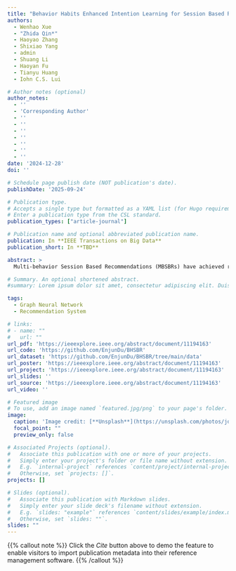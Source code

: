 ```yaml
---
title: "Behavior Habits Enhanced Intention Learning for Session Based Recommendation"
authors:
  - Wenhao Xue
  - "Zhida Qin*"
  - Haoyao Zhang
  - Shixiao Yang
  - admin
  - Shuang Li
  - Haoyan Fu
  - Tianyu Huang
  - Iohn C.S. Lui

# Author notes (optional)
author_notes:
  - ''
  - 'Corresponding Author'
  - ''
  - ''
  - ''
  - ''
  - ''
  - ''
  - ''
date: '2024-12-28'
doi: ''

# Schedule page publish date (NOT publication's date).
publishDate: '2025-09-24'

# Publication type.
# Accepts a single type but formatted as a YAML list (for Hugo requirements).
# Enter a publication type from the CSL standard.
publication_types: ["article-journal"]

# Publication name and optional abbreviated publication name.
publication: In **IEEE Transactions on Big Data**
publication_short: In **TBD**

abstract: >
  Multi-behavior Session Based Recommendations (MBSBRs) have achieved remarkable results due to considering behavioral heterogeneity in sessions. Yet most existing works only consider binary or continuous behavior dependencies and aim to predict the next item under the target behavior, neglecting users' inherent behavior habits, resulting in learning inaccurate intentions. To tackle the above issues, we propose a novel Behavior Habits Enhanced Intention Learning framework for Session Based Recommendation (BHSBR) framework. Specifically, we focus on the next item recommendation and design a global item transition graph to learn the behavior-aware semantic relationships between items, in order to mine the underlying similarity between items beyond the session. In addition, we construct a hypergraph to extract the diverse behavior habits of users and break through the limitations of temporal relationships in the session. Compared to the existing works, our behavior habit learning method learns behavior dependencies at the user level, which could capture the user's more accurate long-term intentions and reduce the impact of noise behaviors. Extensive experiments on three datasets demonstrate that the performance of our proposed BHSBR is superior to SOTA. Further ablation experiments fully illustrate the effectiveness of our various modules.

# Summary. An optional shortened abstract.
#summary: Lorem ipsum dolor sit amet, consectetur adipiscing elit. Duis posuere tellus ac convallis placerat. Proin tincidunt magna sed ex sollicitudin condimentum.

tags:
  - Graph Neural Network
  - Recommendation System

# links:
# - name: ""
#   url: ""
url_pdf: 'https://ieeexplore.ieee.org/abstract/document/11194163'
url_code: 'https://github.com/EnjunDu/BHSBR'
url_dataset: 'https://github.com/EnjunDu/BHSBR/tree/main/data'
url_poster: 'https://ieeexplore.ieee.org/abstract/document/11194163'
url_project: 'https://ieeexplore.ieee.org/abstract/document/11194163'
url_slides: ''
url_source: 'https://ieeexplore.ieee.org/abstract/document/11194163'
url_video: ''

# Featured image
# To use, add an image named `featured.jpg/png` to your page's folder. 
image:
  caption: 'Image credit: [**Unsplash**](https://unsplash.com/photos/jdD8gXaTZsc)'
  focal_point: ""
  preview_only: false

# Associated Projects (optional).
#   Associate this publication with one or more of your projects.
#   Simply enter your project's folder or file name without extension.
#   E.g. `internal-project` references `content/project/internal-project/index.md`.
#   Otherwise, set `projects: []`.
projects: []

# Slides (optional).
#   Associate this publication with Markdown slides.
#   Simply enter your slide deck's filename without extension.
#   E.g. `slides: "example"` references `content/slides/example/index.md`.
#   Otherwise, set `slides: ""`.
slides: ""
---
```


{{% callout note %}}
Click the *Cite* button above to demo the feature to enable visitors to import publication metadata into their reference management software.
{{% /callout %}}


